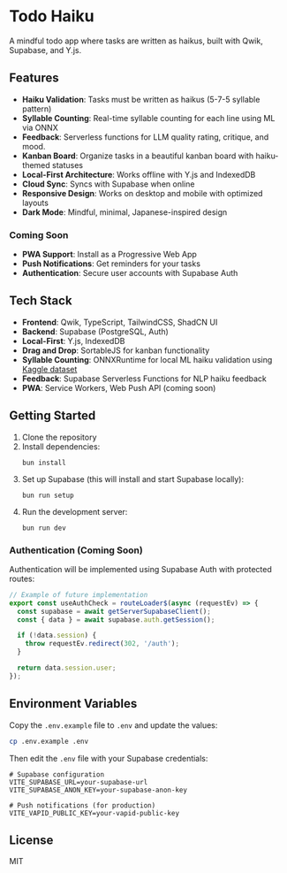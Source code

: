 # Todo Haiku

A mindful todo app where tasks are written as haikus, built with Qwik, Supabase, and Y.js.

## Features

- **Haiku Validation**: Tasks must be written as haikus (5-7-5 syllable pattern)
- **Syllable Counting**: Real-time syllable counting for each line using ML via ONNX
- **Feedback**: Serverless functions for LLM quality rating, critique, and mood.
- **Kanban Board**: Organize tasks in a beautiful kanban board with haiku-themed statuses
- **Local-First Architecture**: Works offline with Y.js and IndexedDB
- **Cloud Sync**: Syncs with Supabase when online
- **Responsive Design**: Works on desktop and mobile with optimized layouts
- **Dark Mode**: Mindful, minimal, Japanese-inspired design

### Coming Soon
- **PWA Support**: Install as a Progressive Web App
- **Push Notifications**: Get reminders for your tasks
- **Authentication**: Secure user accounts with Supabase Auth

## Tech Stack

- **Frontend**: Qwik, TypeScript, TailwindCSS, ShadCN UI
- **Backend**: Supabase (PostgreSQL, Auth)
- **Local-First**: Y.js, IndexedDB
- **Drag and Drop**: SortableJS for kanban functionality
- **Syllable Counting**: ONNXRuntime for local ML haiku validation using [Kaggle dataset](https://www.kaggle.com/datasets/schwartstack/english-phonetic-and-syllable-count-dictionary?resource=download)
- **Feedback**: Supabase Serverless Functions for NLP haiku feedback
- **PWA**: Service Workers, Web Push API (coming soon)

## Getting Started

1. Clone the repository
2. Install dependencies:
   ```
   bun install
   ```
3. Set up Supabase (this will install and start Supabase locally):
   ```
   bun run setup
   ```
4. Run the development server:
   ```
   bun run dev
   ```

### Authentication (Coming Soon)

Authentication will be implemented using Supabase Auth with protected routes:

```typescript
// Example of future implementation
export const useAuthCheck = routeLoader$(async (requestEv) => {
  const supabase = await getServerSupabaseClient();
  const { data } = await supabase.auth.getSession();

  if (!data.session) {
    throw requestEv.redirect(302, '/auth');
  }

  return data.session.user;
});
```

## Environment Variables

Copy the `.env.example` file to `.env` and update the values:

```bash
cp .env.example .env
```

Then edit the `.env` file with your Supabase credentials:

```
# Supabase configuration
VITE_SUPABASE_URL=your-supabase-url
VITE_SUPABASE_ANON_KEY=your-supabase-anon-key

# Push notifications (for production)
VITE_VAPID_PUBLIC_KEY=your-vapid-public-key
```

## License

MIT
